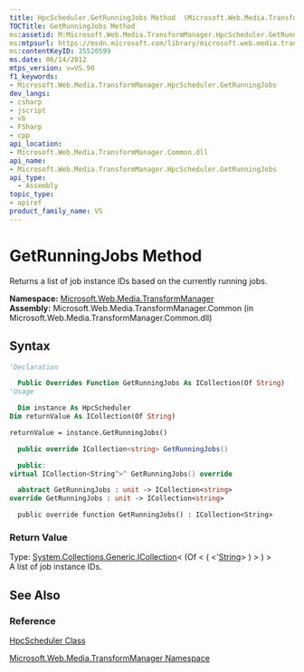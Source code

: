 ```yaml
---
title: HpcScheduler.GetRunningJobs Method  (Microsoft.Web.Media.TransformManager)
TOCTitle: GetRunningJobs Method
ms:assetid: M:Microsoft.Web.Media.TransformManager.HpcScheduler.GetRunningJobs
ms:mtpsurl: https://msdn.microsoft.com/library/microsoft.web.media.transformmanager.hpcscheduler.getrunningjobs(v=VS.90)
ms:contentKeyID: 35520599
ms.date: 06/14/2012
mtps_version: v=VS.90
f1_keywords:
- Microsoft.Web.Media.TransformManager.HpcScheduler.GetRunningJobs
dev_langs:
- csharp
- jscript
- vb
- FSharp
- cpp
api_location:
- Microsoft.Web.Media.TransformManager.Common.dll
api_name:
- Microsoft.Web.Media.TransformManager.HpcScheduler.GetRunningJobs
api_type:
  - Assembly
topic_type:
- apiref
product_family_name: VS
---
```


# GetRunningJobs Method

Returns a list of job instance IDs based on the currently running jobs.

**Namespace:**  [Microsoft.Web.Media.TransformManager](microsoft-web-media-transformmanager-namespace.md)  
**Assembly:**  Microsoft.Web.Media.TransformManager.Common (in Microsoft.Web.Media.TransformManager.Common.dll)

## Syntax

```vb
'Declaration

  Public Overrides Function GetRunningJobs As ICollection(Of String)
'Usage

  Dim instance As HpcScheduler
Dim returnValue As ICollection(Of String)

returnValue = instance.GetRunningJobs()
```

```csharp
  public override ICollection<string> GetRunningJobs()
```

```cpp
  public:
virtual ICollection<String^>^ GetRunningJobs() override
```

``` fsharp
  abstract GetRunningJobs : unit -> ICollection<string> 
override GetRunningJobs : unit -> ICollection<string> 
```

```jscript
  public override function GetRunningJobs() : ICollection<String>
```

### Return Value

Type: [System.Collections.Generic.ICollection](https://msdn.microsoft.com/library/92t2ye13)\< (Of \< ( \<'[String](https://msdn.microsoft.com/library/s1wwdcbf)\> ) \> ) \>  
A list of job instance IDs.  

## See Also

### Reference

[HpcScheduler Class](hpcscheduler-class-microsoft-web-media-transformmanager.md)

[Microsoft.Web.Media.TransformManager Namespace](microsoft-web-media-transformmanager-namespace.md)
